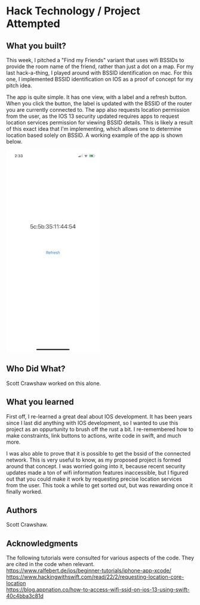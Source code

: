 # Hack Technology / Project Attempted


## What you built? 

This week, I pitched a "Find my Friends" variant that uses wifi BSSIDs to provide the room name of the friend, rather than just a dot on a map. For my last hack-a-thing, I played around with BSSID identification on mac. For this one, I implemented BSSID identification on IOS as a proof of concept for my pitch idea.  
  
The app is quite simple. It has one view, with a label and a refresh button. When you click the button, the label is updated with the BSSID of the router you are currently connected to. The app also requests location permission from the user, as the IOS 13 security updated requires apps to request location services permission for viewing BSSID details. This is likely a result of this exact idea that I'm implementing, which allows one to determine location based solely on BSSID. A working example of the app is shown below.

![App Example](example.jpeg "App Example")

## Who Did What?

Scott Crawshaw worked on this alone.

## What you learned

First off, I re-learned a great deal about IOS development. It has been years since I last did anything with IOS development, so I wanted to use this project as an oppurtunity to brush off the rust a bit. I re-remembered how to make constraints, link buttons to actions, write code in swift, and much more.  
  
I was also able to prove that it is possible to get the bssid of the connected network. This is very useful to know, as my proposed project is formed around that concept. I was worried going into it, because recent security updates made a ton of wifi information features inaccessible, but I figured out that you could make it work by requesting precise location services from the user. This took a while to get sorted out, but was rewarding once it finally worked.

## Authors

Scott Crawshaw.

## Acknowledgments

The following tutorials were consulted for various aspects of the code. They are cited in the code when relevant.  
https://www.ralfebert.de/ios/beginner-tutorials/iphone-app-xcode/  
https://www.hackingwithswift.com/read/22/2/requesting-location-core-location  
https://blog.appnation.co/how-to-access-wifi-ssid-on-ios-13-using-swift-40c4bba3c81d